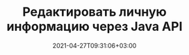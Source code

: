---
############################# Static ############################
layout: "product"
date: 2021-04-27T09:31:06+03:00
draft: false

product: "Redaction"
product_tag: "redaction"
platform: "Java"
platform_tag: "java"

############################# Head ############################
head_title: "API редактирования Java | Скрыть конфиденциальные данные из PDF Word Excel Image"
head_description: "API редактирования документов Java — скройте личные данные из презентаций PDF, Word, Excel, PowerPoint и растровых изображений с помощью различных типов редактирования.."

############################# Header ############################
title: "Редактировать личную информацию через Java API"
description: "Исключите или скройте личную информацию и метаданные из документов, рабочих листов, презентаций, файлов PDF и растровых изображений с помощью API редактирования Java.."
button:
    enable: true

############################# SubMenu ############################
submenu:
    enable: true
    
    left:
        img_alt: "GroupDocs.Redaction for Java"
        image: "/border/groupdocs-redaction-java.svg"
        product: "GroupDocs.Redaction"
        platform: "Java"

    middle:
        button:
            # button loop
            - link: "#overview"
              text: "Обзор"

            # button loop
            - link: "#features"
              text: "Функции"

            # button loop
            - link: "#support"
              text: "Support"

            # button loop
            - link: "https://products.groupdocs.app/redaction"
              text: "Live Demo"

            # button loop
            - link: "https://purchase.groupdocs.com/pricing/redaction/java"
              text: "Pricing"

    right:
        link_download: "https://downloads.groupdocs.com/redaction"
        link_learn: "https://docs.groupdocs.com/redaction/java/"
        link_buy: "https://purchase.groupdocs.com"

############################# Обзор ############################
overview:
    enable: true
    content: |
      API GroupDocs.Redaction для Java позволяет разработчикам удалять конфиденциальные данные из файлов популярных форматов, таких как Microsoft Word, Excel, PowerPoint, PDF и изображений, чтобы их можно было использовать и распространять, но при этом защищать конфиденциальную информацию. Библиотека редактирования предлагает единый независимый от формата интерфейс для редактирования любого типа секретной информации, включая номера социального страхования, медицинскую информацию, финансовую, частную, юридическую или даже торговую информацию с помощью текста, метаданных и типов редактирования аннотаций. Он позволяет сохранить документ в исходном формате и создать очищенный PDF-документ с растровыми изображениями исходных страниц.
    tabs:
      enable: true     
      
      ## TAB ONE ##
      tab_one:
        description: |
          Ниже приводится обзор GroupDocs.Redaction для Java:

        right:
          enable: true
          icon: "fab fa-html5"
          title: "Обзор"
          content: |
            * Редактировать текст
            * Редактировать метаданные
            * Редактировать аннотацию
            * Редактировать табличный документ
            * Редактировать защищенные файлы
            * Настройка
      
      ## TAB TWO ##
      tab_two:
        description: |
          GroupDocs.Redaction для Java поддерживает следующие [форматы файлов документов](https://docs.groupdocs.com/redaction/java/supported-document-formats/):

        right:
          enable: true
          table:
            # table loop
            - title: "Редактировать текст, Metadata & Comments"
              content: |
                * **Word**: DOC, DOCX, DOT, ODT, DOTX, DOCM, DOTM, RTF
                * **Excel**: XLS, XLSX, XLT, XLTX, XLSM, XLTM, CSV
                * **PowerPoint**: PPT, PPTX, PPS, PPSX, POTX, PPTM, PPSM, POTM
                * **Фиксированный макет**: PDF
                * **Растровые изображения**: JPG, BMP, PNG, GIF, TIFF

      ## TAB THREE ##
      tab_three:
        description: |
          GroupDocs.Redaction for Java поддерживает следующие Операционные системы, фреймворки и менеджеры пакетов:
        
        left:
          enable: true
          table:
            # table loop
            - icon: "fab fa-windows"
              title: "Операционные системы"
              content: |
                * Рабочий стол Microsoft Windows
                * Сервер Microsoft Windows
                * линукс
                * MacOS

            # table loop
            - icon: "fas fa-code"
              title: "Поддерживаемые платформы"
              content: |
                * Java 7 (1.7) и выше

        right:
          enable: true
          table:
            # table loop
            - icon: "fas fa-cogs"
              title: "Среды разработки"
              content: |
                * NetBeans
                * IntelliJ ИДЕЯ
                * Затмение
            # table loop
            - icon: "fas fa-tools"
              title: "Инструмент автоматизации сборки"
              content: |
                * Мавен

############################# Функции ############################
features:
    enable: true
    title: "GroupDocs.Redaction for Java Функции"

    feature:
      # feature loop
      - icon: "fas fa-copy"
        content: "Поиск и редактирование точных совпадений строки поиска"

      # feature loop
      - icon: "fas fa-eye"
        content: "Контролируйте процесс редактирования и пропускайте определенные совпадения"

      # feature loop
      - icon: "fas fa-bolt"
        content: "Найдите и отредактируйте с помощью регулярных выражений"
      
      # feature loop
      - icon: "fas fa-file-powerpoint"
        content: "Встроенная поддержка офисных форматов и PDF"

      # feature loop
      - icon: "fas fa-code"
        content: "Сотрите метаданные или отредактируйте значения метаданных"

      # feature loop
      - icon: "fas fa-cloud"
        content: "Ограничьте редактирование определенными листами и столбцами"

      # feature loop
      - icon: "fas fa-remove-format"
        content: "Удалите аннотации или отредактируйте их тексты"

      # feature loop
      - icon: "fas fa-comment-slash"
        content: "Используйте текстовые (коды исключений) или графические (цветные прямоугольники) исправления"

      # feature loop
      - icon: "fas fa-location-arrow"
        content: "Сохраните документ в исходном формате или в формате PDF с растровыми изображениями исходных страниц."

      # feature loop
      - icon: "fas fa-border-all"
        content: "Поддержка форматов растровых изображений и редактирования областей изображения."

      # feature loop
      - icon: "fas fa-wrench"
        content: "Интерфейс интеграции для реализации пользовательского редактирования и форматов"

      # feature loop
      - icon: "fas fa-columns"
        content: "Редактировать или удалить метаданные EXIF ​​из файлов изображений"

      # feature loop
      - icon: "fas fa-file-word"
        content: "Редактируйте встроенные изображения в документах PDF, Word и презентациях"

    больше_функций:
      # more_feature_loop
      - title: "Обеспечьте конфиденциальность, отредактировав свои секретные данные"
        content: |
          Библиотека GroupDocs.Redaction для Java позволяет разработчикам редактировать текст и изображения из поддерживаемых документов, используя различные типы редактирования. Использовать наш Redaction API просто и понятно.

          В следующем примере кода используется табличный документ, например электронная таблица Microsoft Excel, где область редактирования может быть ограничена определенным рабочим листом и/или столбцом. Он использует фильтры для редактирования второго столбца с электронными письмами на листе «Клиенты», оставляя все остальные электронные письма нетронутыми в документе.
          
          ```java
          final Redactor redactor  = new Redactor("sample.xlsx");
          try
          {
              CellFilter filter = new CellFilter();
              filter.setColumnIndex(1);
              filter.setWorkSheetName("Customers");
              Pattern expression = Pattern.compile("^\\w+([-+.']\\w+)*@\\w+([-.]\\w+)*\\.\\w+([-.]\\w+)*$");
              RedactorChangeLog result = redactor.apply(new CellColumnRedaction(filter, expression, new ReplacementOptions("[customer email]")));
              if (result.getStatus() != RedactionStatus.Failed)
              {
                  SaveOptions so = new SaveOptions();
                  so.setAddSuffix(true);
                  so.setRasterizeToPDF(false);
                  redactor.save(so);
              };
          }
          finally { redactor.close(); }
          ```

############################# Support ############################
support:
    enable: true

############################# Solutions ############################
solutions:
    enable: true
    title: "GroupDocs.Redaction предлагает API для просмотра документов для других популярных сред разработки."

    solution:
        # solution loop
        - img_alt: "GroupDocs.Redaction for .NET"
          image: "/border/groupdocs-redaction-net.svg"
          product: "GroupDocs.Redaction"
          platform: ".NET"
          link: "/redaction/net/"

############################# Back to top ###############################
back_to_top:
  enable: true
---